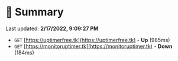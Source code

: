 # 📖 Summary
Last updated: **2/17/2022, 9:09:27 PM**

- `GET` [https://uptimerfree.tk](https://uptimerfree.tk) - **Up** (985ms)
- `GET` [https://monitoruptimer.tk](https://monitoruptimer.tk) - **Down** (184ms)
